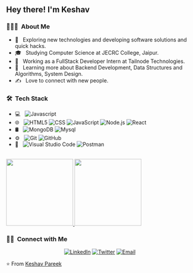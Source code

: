 
<h2> Hey there! I'm Keshav</h2>

<h3> 👨🏻‍💻 &nbsp;About Me </h3>

- 🤔 &nbsp; Exploring new technologies and developing software solutions and quick hacks.
- 🎓 &nbsp; Studying Computer Science at JECRC College, Jaipur.
- 💼 &nbsp; Working as a FullStack Developer Intern at Tailnode Technologies.
- 🌱 &nbsp; Learning more about Backend Development, Data Structures and Algorithms, System Design.
- ✍️ &nbsp; Love to connect with new people.

<h3> 🛠 &nbsp;Tech Stack</h3>

- 💻 &nbsp;
  ![Javascript](https://img.shields.io/badge/-Javascript-333333?style=flat&logo=javascript)
- 🌐 &nbsp;
  ![HTML5](https://img.shields.io/badge/-HTML5-333333?style=flat&logo=HTML5)
  ![CSS](https://img.shields.io/badge/-CSS-333333?style=flat&logo=CSS3&logoColor=1572B6)
  ![JavaScript](https://img.shields.io/badge/-Javascript-333333?style=flat&logo=javascript)
  ![Node.js](https://img.shields.io/badge/-Node.js-333333?style=flat&logo=node.js)
  ![React](https://img.shields.io/badge/-React-333333?style=flat&logo=react)
- 🛢 &nbsp;
  ![MongoDB](https://img.shields.io/badge/-MongoDB-333333?style=flat&logo=mongodb)
  ![Mysql](https://img.shields.io/badge/-MYSQL-333333?style=flat&logo=mysql)
- ⚙️ &nbsp;
  ![Git](https://img.shields.io/badge/-Git-333333?style=flat&logo=git)
  ![GitHub](https://img.shields.io/badge/-GitHub-333333?style=flat&logo=github)
- 🔧 &nbsp;
  ![Visual Studio Code](https://img.shields.io/badge/-Visual%20Studio%20Code-333333?style=flat&logo=visual-studio-code&logoColor=007ACC)
  ![Postman](https://img.shields.io/badge/-Postman-333333?style=flat&logo=postman)

<br/>

<a href="https://github.com/kkeshavpareekk">
  <img height="180em" src="https://github-readme-stats.vercel.app/api?username=kkeshavpareekk&theme=buefy&show_icons=true" />
  <img height="180em" src="https://github-readme-stats.vercel.app/api/top-langs/?username=kkeshavpareekk&theme=buefy&layout=compact" />
</a>

<br/>

<h3> 🤝🏻 &nbsp;Connect with Me </h3>

<p align="center">
<a href="https://www.linkedin.com/in/keshav-pareek/"><img alt="LinkedIn" src="https://img.shields.io/badge/LinkedIn-KeshavPareek-blue?style=flat-square&logo=linkedin"></a>
<a href="https://www.twitter.com/kkeshavpareekk/"><img alt="Twitter" src="https://img.shields.io/badge/Twitter-kkeshavpareekk-blue?style=flat-square&logo=twitter"></a>
<a href="mailto:kkeshavpareekk@gmail.com"><img alt="Email" src="https://img.shields.io/badge/Email-kkeshavpareekk@gmail.com-blue?style=flat-square&logo=gmail"></a>
</p>

⭐️ From [Keshav Pareek](https://github.com/kkeshavpareekk)
